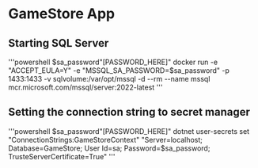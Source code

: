 # GameStore App

## Starting SQL Server
'''powershell
$sa_password"[PASSWORD_HERE]"
docker run -e "ACCEPT_EULA=Y" -e "MSSQL_SA_PASSWORD=$sa_password" -p 1433:1433 -v sqlvolume:/var/opt/mssql -d --rm --name mssql mcr.microsoft.com/mssql/server:2022-latest
'''

## Setting the connection string to secret manager
'''powershell
$sa_password"[PASSWORD_HERE]"
dotnet user-secrets set "ConnectionStrings:GameStoreContext" "Server=localhost; Database=GameStore; User Id=sa; Password=$sa_password; TrusteServerCertificate=True"
'''